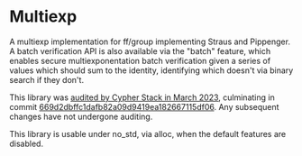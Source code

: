 # Multiexp

A multiexp implementation for ff/group implementing Straus and Pippenger. A
batch verification API is also available via the "batch" feature, which enables
secure multiexponentation batch verification given a series of values which
should sum to the identity, identifying which doesn't via binary search if they
don't.

This library was
[audited by Cypher Stack in March 2023](https://github.com/serai-dex/serai/raw/e1bb2c191b7123fd260d008e31656d090d559d21/audits/Cypher%20Stack%20crypto%20March%202023/Audit.pdf),
culminating in commit
[669d2dbffc1dafb82a09d9419ea182667115df06](https://github.com/serai-dex/serai/tree/669d2dbffc1dafb82a09d9419ea182667115df06).
Any subsequent changes have not undergone auditing.

This library is usable under no_std, via alloc, when the default features are
disabled.
